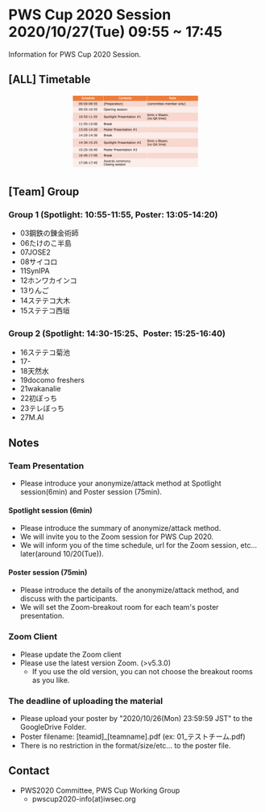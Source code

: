 PWS Cup 2020 Session 2020/10/27(Tue) 09:55 ~ 17:45
==

Information for PWS Cup 2020 Session.

## [ALL] Timetable
<div align="center">
 <img src="./Images/Timetable_e.png" width=50%>
</div>

## [Team] Group 

### Group 1 (Spotlight: 10:55-11:55, Poster: 13:05-14:20)
- 03鋼鉄の錬金術師
- 06たけのこ半島
- 07JOSE2
- 08サイコロ
- 11SynIPA
- 12ホンワカインコ
- 13りんご
- 14ステテコ大木
- 15ステテコ西垣

### Group 2 (Spotlight: 14:30-15:25、Poster: 15:25-16:40)
- 16ステテコ菊池
- 17-
- 18天然水
- 19docomo freshers
- 21wakanalie
- 22初ぼっち
- 23テレぼっち
- 27M.AI

## Notes
###  Team Presentation
- Please introduce your anonymize/attack method at Spotlight session(6min) and Poster session (75min).
#### Spotlight session (6min)
   - Please introduce the summary of anonymize/attack method.
   - We will invite you to the Zoom session for PWS Cup 2020.
   - We will inform you of the time schedule, url for the Zoom session, etc... later(around 10/20(Tue)).
#### Poster session (75min)
  - Please introduce the details of the  anonymize/attack method, and discuss with the participants.
  - We will set the Zoom-breakout room for each team's poster presentation.

### Zoom Client
- Please update the Zoom client
- Please use the latest version Zoom. (>v5.3.0)
  - If you use the old version, you can not choose the breakout rooms as you like.

### The deadline of uploading the material
- Please upload your poster by "2020/10/26(Mon) 23:59:59 JST" to the GoogleDrive Folder.
- Poster filename: [teamid]_[teamname].pdf (ex: 01_テストチーム.pdf)
- There is no restriction in the format/size/etc... to the poster file.

## Contact
- PWS2020 Committee, PWS Cup Working Group
  - pwscup2020-info(at)iwsec.org
